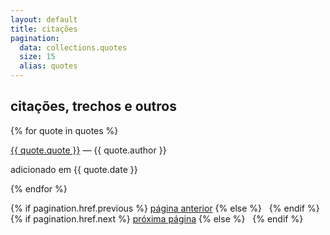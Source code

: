 ```yaml
---
layout: default
title: citações
pagination:
  data: collections.quotes
  size: 15
  alias: quotes
---
```


## <span class="section-title">citações, trechos e outros</span>

{% for quote in quotes %}
    <div class="quotes">
        <a href="/quotes/{{ quote.id }}/">{{ quote.quote }}</a> ― {{ quote.author }}
        <p>adicionado em {{ quote.date }}</p>
        <div class="breaker"></div>
    <div>
{% endfor %}

<nav class="pagination">
  {% if pagination.href.previous %}
    <a href="{{ pagination.href.previous }}">página anterior</a>
  {% else %}
    &nbsp;
  {% endif %}
  {% if pagination.href.next %}
    <a href="{{ pagination.href.next }}">próxima página</a>
  {% else %}
    &nbsp;
  {% endif %}
</nav>